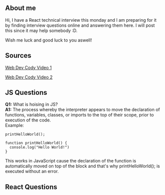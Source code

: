 ## About me

Hi, I have a React technical interview this monday and I am preparing for it by finding interview questions online and answering them here. I will post this since it may help somebody :D.  

  
Wish me luck and good luck to you aswell!

## Sources

[Web Dev Cody Video 1](https://www.youtube.com/watch?v=xo1sW5HD7os)  

[Web Dev Cody Video 2](https://www.youtube.com/watch?v=AHbAAnt9qsY)

## JS Questions
**Q1:** What is hoising in JS?  
**A1:** The process whereby the interpreter appears to move the declaration of functions, variables, classes, or imports to the top of their scope, prior to execution of the code.  
Example:  
```
printHelloWorld();

function printHelloWorld() {
  console.log("Hello World!")
}
```
This works in JavaScript cause the declaration of the function is automatically moved on top of the block and that's why printHelloWorld(); is executed without an error.

## React Questions
